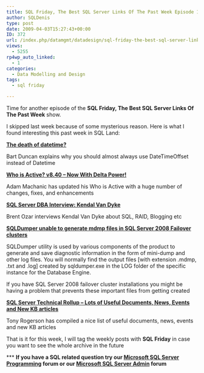 ```yaml
---
title: SQL Friday, The Best SQL Server Links Of The Past Week Episode 16
author: SQLDenis
type: post
date: 2009-04-03T15:27:43+00:00
ID: 372
url: /index.php/datamgmt/datadesign/sql-friday-the-best-sql-server-links-of-17/
views:
  - 5255
rp4wp_auto_linked:
  - 1
categories:
  - Data Modelling and Design
tags:
  - sql friday

---
```

Time for another episode of the **SQL Friday, The Best SQL Server Links Of The Past Week** show.
  
I skipped last week because of some mysterious reason. Here is what I found interesting this past week in SQL Land:

**[The death of datetime?][1]**
  
Bart Duncan explains why you should almost always use DateTimeOffset instead of Datetime

**[Who is Active? v8.40 – Now With Delta Power!][2]**
  
Adam Machanic has updated his Who is Active with a huge number of changes, fixes, and enhancements

**[SQL Server DBA Interview: Kendal Van Dyke][3]**
  
Brent Ozar interviews Kendal Van Dyke about SQL, RAID, Blogging etc

**[SQLDumper unable to generate mdmp files in SQL Server 2008 Failover clusters][4]**
  
SQLDumper utility is used by various components of the product to generate and save diagnostic information in the form of mini-dump and other log files. You will normally find the output files [with extension .mdmp, .txt and .log] created by sqldumper.exe in the LOG folder of the specific instance for the Database Engine.
  
If you have SQL Server 2008 failover cluster installations you might be having a problem that prevents these important files from getting created 

**[SQL Server Technical Rollup – Lots of Useful Documents, News, Events and New KB articles][5]**
  
Tony Rogerson has compiled a nice list of useful documents, news, events and new KB articles



That is it for this week, I will tag the weekly posts with **SQL Friday** in case you want to see the whole archive in the future

\*** **If you have a SQL related question try our [Microsoft SQL Server Programming][6] forum or our [Microsoft SQL Server Admin][7] forum**<ins></ins>

 [1]: http://blogs.msdn.com/bartd/archive/2009/03/31/the-death-of-datetime.aspx
 [2]: http://sqlblog.com/blogs/adam_machanic/archive/2009/03/30/who-is-active-v8-40-now-with-delta-power.aspx
 [3]: http://feedproxy.google.com/~r/BrentOzar-SqlServerDba/~3/iMGDbC6nyLE/
 [4]: http://blogs.msdn.com/psssql/archive/2009/03/30/sqldumper-unable-to-generate-mdmp-files-in-sql-server-2008-failover-clusters.aspx
 [5]: http://sqlblogcasts.com/blogs/tonyrogerson/archive/2009/04/01/sql-server-technical-rollup-lots-of-useful-documents-news-events-and-new-kb-articles.aspx
 [6]: http://forum.lessthandot.com/viewforum.php?f=17
 [7]: http://forum.lessthandot.com/viewforum.php?f=22